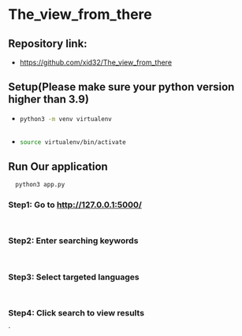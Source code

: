 # The_view_from_there

## Repository link:
* https://github.com/xid32/The_view_from_there

## Setup(Please make sure your python version higher than 3.9)
* ```sh
  python3 -m venv virtualenv
 
* ```sh
  source virtualenv/bin/activate
  
## Run Our application
```sh
  python3 app.py
```  

### Step1: Go to http://127.0.0.1:5000/
`
`
  
### Step2: Enter searching keywords
`
`

### Step3: Select targeted languages
`
`

### Step4: Click search to view results
`
